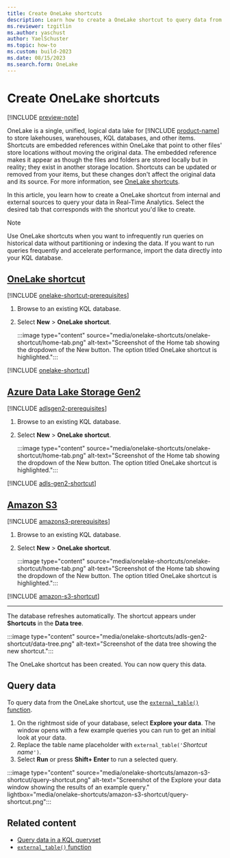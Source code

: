 ```yaml
---
title: Create OneLake shortcuts
description: Learn how to create a OneLake shortcut to query data from internal and external sources.
ms.reviewer: tzgitlin
ms.author: yaschust
author: YaelSchuster
ms.topic: how-to
ms.custom: build-2023
ms.date: 08/15/2023
ms.search.form: OneLake
---
```


# Create OneLake shortcuts

[!INCLUDE [preview-note](../includes/preview-note.md)]

OneLake is a single, unified, logical data lake for [!INCLUDE [product-name](../includes/product-name.md)] to store lakehouses, warehouses, KQL databases, and other items. Shortcuts are embedded references within OneLake that point to other files' store locations without moving the original data. The embedded reference makes it appear as though the files and folders are stored locally but in reality; they exist in another storage location. Shortcuts can be updated or removed from your items, but these changes don't affect the original data and its source. For more information, see [OneLake shortcuts](../onelake/onelake-shortcuts.md).

In this article, you learn how to create a OneLake shortcut from internal and external sources to query your data in Real-Time Analytics. Select the desired tab that corresponds with the shortcut you'd like to create.

> [!NOTE]
> Use OneLake shortcuts when you want to infrequently run queries on historical data without partitioning or indexing the data.
> If you want to run queries frequently and accelerate performance, import the data directly into your KQL database.

## [OneLake shortcut](#tab/onelake-shortcut)

[!INCLUDE [onelake-shortcut-prerequisites](../includes/real-time-analytics/onelake-shortcut-prerequisites.md)]

1. Browse to an existing KQL database.
1. Select **New** > **OneLake shortcut**.

    :::image type="content" source="media/onelake-shortcuts/onelake-shortcut/home-tab.png" alt-text="Screenshot of the Home tab showing the dropdown of the New button. The option titled OneLake shortcut is highlighted.":::

[!INCLUDE [onelake-shortcut](../includes/onelake-shortcut.md)]

## [Azure Data Lake Storage Gen2](#tab/adlsgen2)

[!INCLUDE [adlsgen2-prerequisites](../includes/real-time-analytics/adlsgen2-prerequisites.md)]

1. Browse to an existing KQL database.
1. Select **New** > **OneLake shortcut**.

    :::image type="content" source="media/onelake-shortcuts/onelake-shortcut/home-tab.png" alt-text="Screenshot of the Home tab showing the dropdown of the New button. The option titled OneLake shortcut is highlighted.":::

[!INCLUDE [adls-gen2-shortcut](../includes/adls-gen2-shortcut.md)]

## [Amazon S3](#tab/amazon-s3)

[!INCLUDE [amazons3-prerequisites](../includes/real-time-analytics/amazons3-prerequisites.md)]

1. Browse to an existing KQL database.
1. Select **New** > **OneLake shortcut**.

    :::image type="content" source="media/onelake-shortcuts/onelake-shortcut/home-tab.png" alt-text="Screenshot of the Home tab showing the dropdown of the New button. The option titled OneLake shortcut is highlighted.":::

[!INCLUDE [amazon-s3-shortcut](../includes/amazon-s3-shortcut.md)]

---

The database refreshes automatically. The shortcut appears under **Shortcuts** in the **Data tree**.

:::image type="content" source="media/onelake-shortcuts/adls-gen2-shortcut/data-tree.png" alt-text="Screenshot of the data tree showing the new shortcut.":::

The OneLake shortcut has been created. You can now query this data.

## Query data

To query data from the OneLake shortcut, use the [`external_table()` function](/azure/data-explorer/kusto/query/externaltablefunction?context=/fabric/context/context).

1. On the rightmost side of your database, select **Explore your data**. The window opens with a few example queries you can run to get an initial look at your data.
1. Replace the table name placeholder with `external_table('`*Shortcut name*`')`.
1. Select **Run** or press **Shift+ Enter** to run a selected query.

:::image type="content" source="media/onelake-shortcuts/amazon-s3-shortcut/query-shortcut.png" alt-text="Screenshot of the Explore your data window showing the results of an example query."  lightbox="media/onelake-shortcuts/amazon-s3-shortcut/query-shortcut.png":::

## Related content

* [Query data in a KQL queryset](kusto-query-set.md)
* [`external_table()` function](/azure/data-explorer/kusto/query/externaltablefunction?context=/fabric/context/context)
